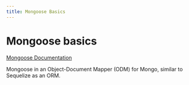 ```yaml
---
title: Mongoose Basics
---
```


# Mongoose basics

[Mongoose Documentation](https://mongoosejs.com/docs/guide.html)

Mongoose in an Object-Document Mapper (ODM) for Mongo, similar to Sequelize as an ORM.

